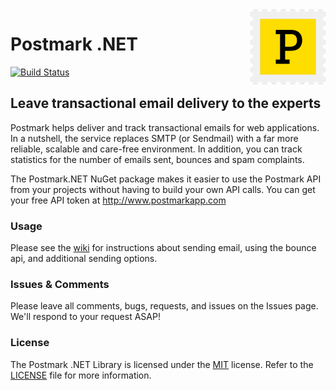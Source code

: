 <a href="https://postmarkapp.com">
    <img src="postmark-logo.png" alt="Postmark Logo" title="Postmark" width="120" height="120" align="right">
</a>

# Postmark .NET

[![Build Status](https://circleci.com/gh/wildbit/postmark-dotnet.svg?style=shield)](https://circleci.com/gh/wildbit/postmark-dotnet)

## Leave transactional email delivery to the experts

Postmark helps deliver and track transactional emails for web applications. In a nutshell, the service replaces SMTP (or Sendmail) with a far more reliable, scalable and care-free environment. In addition, you can track statistics for the number of emails sent, bounces and spam complaints.

The Postmark.NET NuGet package makes it easier to use the Postmark API from your projects without having to build your own API calls. You can get your free API token at http://www.postmarkapp.com

### Usage
Please see the [wiki](https://github.com/wildbit/postmark-dotnet/wiki) for instructions about sending email, using the bounce api, and additional sending options.

### Issues &amp; Comments
Please leave all comments, bugs, requests, and issues on the Issues page. We'll respond to your request ASAP!

### License
The Postmark .NET Library is licensed under the [MIT](http://www.opensource.org/licenses/mit-license.php "Read more about the MIT license form") license. Refer to the [LICENSE](https://github.com/wildbit/postmark-dotnet/blob/master/LICENSE) file for more information.

